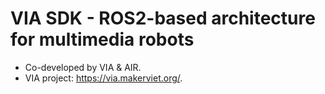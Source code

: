# VIA SDK - ROS2-based architecture for multimedia robots

- Co-developed by VIA & AIR.
- VIA project: <https://via.makerviet.org/>.

